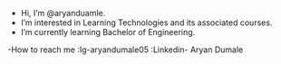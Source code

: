 -  Hi, I’m @aryanduamle.
-  I’m interested in Learning Technologies and its associated courses.
-  I’m currently learning  Bachelor of Engineering.

-How to reach me 
    :Ig-aryandumale05
    :Linkedin- Aryan Dumale 

<!---
aryanduamle/aryanduamle is a ✨ special ✨ repository because its `README.md` (this file) appears on your GitHub profile.
You can click the Preview link to take a look at your changes.
--->
